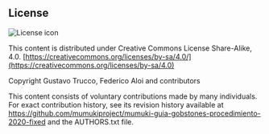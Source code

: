 ## License
![License icon](https://licensebuttons.net/l/by-sa/3.0/88x31.png)

This content is distributed under Creative Commons License Share-Alike, 4.0. [https://creativecommons.org/licenses/by-sa/4.0/](https://creativecommons.org/licenses/by-sa/4.0)

Copyright Gustavo Trucco, Federico Aloi and contributors

This content consists of voluntary contributions made by many
individuals. For exact contribution history, see its revision history
available at https://github.com/mumukiproject/mumuki-guia-gobstones-procedimiento-2020-fixed and the AUTHORS.txt file.

